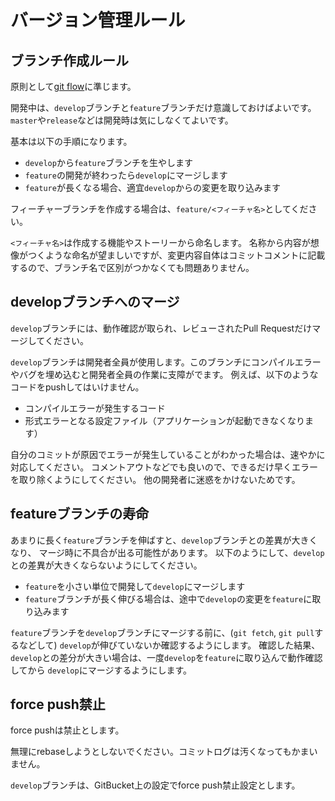 # バージョン管理ルール

## ブランチ作成ルール

原則として[git flow](https://nvie.com/posts/a-successful-git-branching-model/)に準じます。

開発中は、`develop`ブランチと`feature`ブランチだけ意識しておけばよいです。
`master`や`release`などは開発時は気にしなくてよいです。

基本は以下の手順になります。
- `develop`から`feature`ブランチを生やします
- `feature`の開発が終わったら`develop`にマージします
- `feature`が長くなる場合、適宜`develop`からの変更を取り込みます

フィーチャーブランチを作成する場合は、`feature/<フィーチャ名>`としてください。

`<フィーチャ名>`は作成する機能やストーリーから命名します。
名称から内容が想像がつくような命名が望ましいですが、変更内容自体はコミットコメントに記載するので、ブランチ名で区別がつかなくても問題ありません。


## developブランチへのマージ

`develop`ブランチには、動作確認が取られ、レビューされたPull Requestだけマージしてください。

`develop`ブランチは開発者全員が使用します。このブランチにコンパイルエラーやバグを埋め込むと開発者全員の作業に支障がでます。
例えば、以下のようなコードをpushしてはいけません。

- コンパイルエラーが発生するコード
- 形式エラーとなる設定ファイル（アプリケーションが起動できなくなります）

自分のコミットが原因でエラーが発生していることがわかった場合は、速やかに対応してください。
コメントアウトなどでも良いので、できるだけ早くエラーを取り除くようにしてください。
他の開発者に迷惑をかけないためです。


## featureブランチの寿命

あまりに長く`feature`ブランチを伸ばすと、`develop`ブランチとの差異が大きくなり、
マージ時に不具合が出る可能性があります。
以下のようにして、`develop`との差異が大きくならないようにしてください。

- `feature`を小さい単位で開発して`develop`にマージします
- `feature`ブランチが長く伸びる場合は、途中で`develop`の変更を`feature`に取り込みます

`feature`ブランチを`develop`ブランチにマージする前に、(`git fetch`, `git pull`するなどして)
`develop`が伸びていないか確認するようにします。
確認した結果、`develop`との差分が大きい場合は、一度`develop`を`feature`に取り込んで動作確認してから
`develop`にマージするようにします。


## force push禁止

force pushは禁止とします。

無理にrebaseしようとしないでください。コミットログは汚くなってもかまいません。

`develop`ブランチは、GitBucket上の設定でforce push禁止設定とします。
